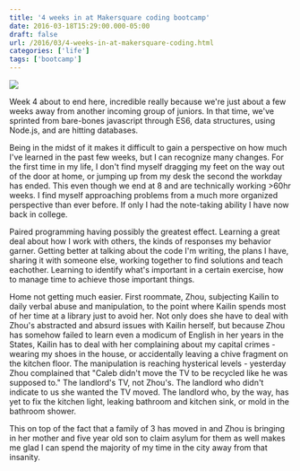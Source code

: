 ```yaml
---
title: '4 weeks in at Makersquare coding bootcamp'
date: 2016-03-18T15:29:00.000-05:00
draft: false
url: /2016/03/4-weeks-in-at-makersquare-coding.html
categories: ['life']
tags: ['bootcamp']
---
```


[![](https://1.bp.blogspot.com/-RxLH3ac2sIw/VuxiPTxWhGI/AAAAAAABNig/XoiKTCcyuqsItsH1FoivKVf8cvkTjJK7Q/s400/20160311_193305.jpg)](https://1.bp.blogspot.com/-RxLH3ac2sIw/VuxiPTxWhGI/AAAAAAABNig/XoiKTCcyuqsItsH1FoivKVf8cvkTjJK7Q/s1600/20160311_193305.jpg)


Week 4 about to end here, incredible really because we're just about a few weeks away from another incoming group of juniors. In that time, we've sprinted from bare-bones javascript through ES6, data structures, using Node.js, and are hitting databases.

Being in the midst of it makes it difficult to gain a perspective on how much I've learned in the past few weeks, but I can recognize many changes. For the first time in my life, I don't find myself dragging my feet on the way out of the door at home, or jumping up from my desk the second the workday has ended. This even though we end at 8 and are technically working >60hr weeks. I find myself approaching problems from a much more organized perspective than ever before. If only I had the note-taking ability I have now back in college.

Paired programming having possibly the greatest effect. Learning a great deal about how I work with others, the kinds of responses my behavior garner. Getting better at talking about the code I'm writing, the plans I have, sharing it with someone else, working together to find solutions and teach eachother. Learning to identify what's important in a certain exercise, how to manage time to achieve those important things.

Home not getting much easier. First roommate, Zhou, subjecting Kailin to daily verbal abuse and manipulation, to the point where Kailin spends most of her time at a library just to avoid her. Not only does she have to deal with Zhou's abstracted and absurd issues with Kailin herself, but because Zhou has somehow failed to learn even a modicum of English in her years in the States, Kailin has to deal with her complaining about my capital crimes - wearing my shoes in the house, or accidentally leaving a chive fragment on the kitchen floor. The manipulation is reaching hysterical levels - yesterday Zhou complained that "Caleb didn't move the TV to be recycled like he was supposed to." The landlord's TV, not Zhou's. The landlord who didn't indicate to us she wanted the TV moved. The landlord who, by the way, has yet to fix the kitchen light, leaking bathroom and kitchen sink, or mold in the bathroom shower.

This on top of the fact that a family of 3 has moved in and Zhou is bringing in her mother and five year old son to claim asylum for them as well makes me glad I can spend the majority of my time in the city away from that insanity.
